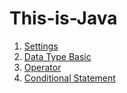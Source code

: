 # This-is-Java
1. [Settings](https://github.com/abarthdew/this-is-Java/blob/main/basics/This-is-Java1.md)
2. [Data Type Basic]()
3. [Operator]()
4. [Conditional Statement]()